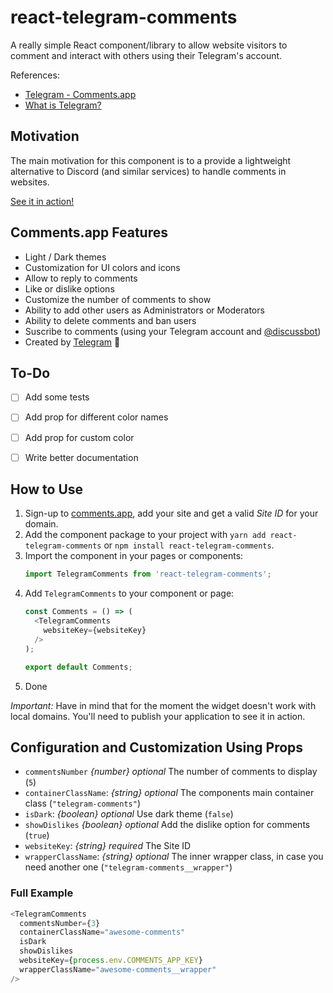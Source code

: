 # react-telegram-comments

A really simple React component/library to allow website visitors to comment and interact with others using their Telegram's account.

References:

- [Telegram - Comments.app](https://comments.app/)
- [What is Telegram?](https://telegram.org/faq#q-what-is-telegram-what-do-i-do-here)

## Motivation

The main motivation for this component is to a provide a lightweight alternative to Discord (and similar services) to handle comments in websites.

[See it in action!](https://actionauta.com/notes/integrating-tailwind-css-modules-sass-stylelint-nextjs)

## Comments.app Features

- Light / Dark themes
- Customization for UI colors and icons
- Allow to reply to comments
- Like or dislike options
- Customize the number of comments to show
- Ability to add other users as Administrators or Moderators
- Ability to delete comments and ban users
- Suscribe to comments (using your Telegram account and [@discussbot](https://t.me/discussbot))
- Created by [Telegram](https://telegram.org) :blue_heart:

## To-Do

- [ ] Add some tests
- [ ] Add prop for different color names
- [ ] Add prop for custom color
- [ ] Write better documentation

    

## How to Use

1. Sign-up to [comments.app](https://comments.app), add your site and get a valid _Site ID_ for your domain.
2. Add the component package to your project with `yarn add react-telegram-comments` or `npm install react-telegram-comments`.
3. Import the component in your pages or components:
    ```javascript
    import TelegramComments from 'react-telegram-comments';
    ```
4. Add `TelegramComments` to your component or page:
    ```javascript
    const Comments = () => (
      <TelegramComments
        websiteKey={websiteKey}
      />
    );

    export default Comments;
    ```
5. Done

*Important:* Have in mind that for the moment the widget doesn't work with local domains. You'll need to publish your application to see it in action.

    

## Configuration and Customization Using Props

- `commentsNumber` _{number}_ _optional_ The number of comments to display (`5`)
- `containerClassName`: _{string}_ _optional_ The components main container class (`"telegram-comments"`)
- `isDark`: _{boolean}_ _optional_ Use dark theme (`false`)
- `showDislikes`  _{boolean}_ _optional_ Add the dislike option for comments (`true`)
- `websiteKey`: _{string}_ _required_ The Site ID
- `wrapperClassName`: _{string}_ _optional_ The inner wrapper class, in case you need another one (`"telegram-comments__wrapper"`)


### Full Example

```javascript
<TelegramComments
  commentsNumber={3}
  containerClassName="awesome-comments"
  isDark
  showDislikes
  websiteKey={process.env.COMMENTS_APP_KEY}
  wrapperClassName="awesome-comments__wrapper"
/>
```
